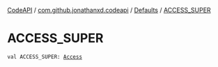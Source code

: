 [CodeAPI](../../index.md) / [com.github.jonathanxd.codeapi](../index.md) / [Defaults](index.md) / [ACCESS_SUPER](.)

# ACCESS_SUPER

`val ACCESS_SUPER: `[`Access`](../../com.github.jonathanxd.codeapi.base/-access/index.md)